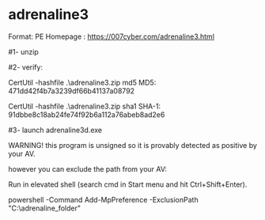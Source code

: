 # adrenaline3


Format: PE
Homepage : https://007cyber.com/adrenaline3.html

#1- unzip

#2- verify:

CertUtil -hashfile .\adrenaline3.zip md5
MD5:   471dd42f4b7a3239df66b41137a08792

CertUtil -hashfile .\adrenaline3.zip sha1
SHA-1: 91dbbe8c18ab24fe74f92b6a112a76abeb8ad2e6

#3- launch adrenaline3d.exe



WARNING! this program is unsigned so it is provably detected as positive by your AV.

however you can exclude the path from your AV:


Run in elevated shell (search cmd in Start menu and hit Ctrl+Shift+Enter).

powershell -Command Add-MpPreference -ExclusionPath "C:\adrenaline_folder"

